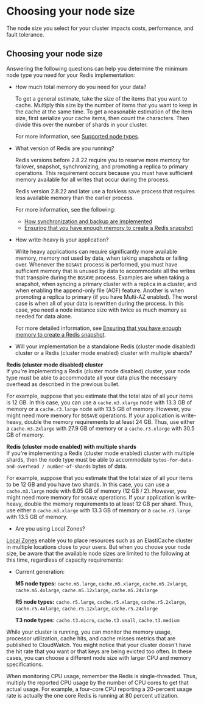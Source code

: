 # Choosing your node size<a name="nodes-select-size"></a>

The node size you select for your cluster impacts costs, performance, and fault tolerance\. 

## Choosing your node size<a name="CacheNodes.SelectSize"></a>

Answering the following questions can help you determine the minimum node type you need for your Redis implementation:
+ How much total memory do you need for your data?

  To get a general estimate, take the size of the items that you want to cache\. Multiply this size by the number of items that you want to keep in the cache at the same time\. To get a reasonable estimation of the item size, first serialize your cache items, then count the characters\. Then divide this over the number of shards in your cluster\.

  For more information, see [Supported node types](CacheNodes.SupportedTypes.md)\.
+ What version of Redis are you running?

  Redis versions before 2\.8\.22 require you to reserve more memory for failover, snapshot, synchronizing, and promoting a replica to primary operations\. This requirement occurs because you must have sufficient memory available for all writes that occur during the process\. 

  Redis version 2\.8\.22 and later use a forkless save process that requires less available memory than the earlier process\.

  For more information, see the following:
  + [How synchronization and backup are implemented](Replication.Redis.Versions.md)
  + [Ensuring that you have enough memory to create a Redis snapshot](BestPractices.BGSAVE.md)
+ How write\-heavy is your application?

  Write heavy applications can require significantly more available memory, memory not used by data, when taking snapshots or failing over\. Whenever the `BGSAVE` process is performed, you must have sufficient memory that is unused by data to accommodate all the writes that transpire during the `BGSAVE` process\. Examples are when taking a snapshot, when syncing a primary cluster with a replica in a cluster, and when enabling the append\-only file \(AOF\) feature\. Another is when promoting a replica to primary \(if you have Multi\-AZ enabled\)\. The worst case is when all of your data is rewritten during the process\. In this case, you need a node instance size with twice as much memory as needed for data alone\.

  For more detailed information, see [Ensuring that you have enough memory to create a Redis snapshot](BestPractices.BGSAVE.md)\.
+ Will your implementation be a standalone Redis \(cluster mode disabled\) cluster or a Redis \(cluster mode enabled\) cluster with multiple shards?

**Redis \(cluster mode disabled\) cluster**  
If you're implementing a Redis \(cluster mode disabled\) cluster, your node type must be able to accommodate all your data plus the necessary overhead as described in the previous bullet\.

  For example, suppose that you estimate that the total size of all your items is 12 GB\. In this case, you can use a `cache.m3.xlarge` node with 13\.3 GB of memory or a `cache.r3.large` node with 13\.5 GB of memory\. However, you might need more memory for `BGSAVE` operations\. If your application is write\-heavy, double the memory requirements to at least 24 GB\. Thus, use either a `cache.m3.2xlarge` with 27\.9 GB of memory or a `cache.r3.xlarge` with 30\.5 GB of memory\.

**Redis \(cluster mode enabled\) with multiple shards**  
If you're implementing a Redis \(cluster mode enabled\) cluster with multiple shards, then the node type must be able to accommodate `bytes-for-data-and-overhead / number-of-shards` bytes of data\.

  For example, suppose that you estimate that the total size of all your items to be 12 GB and you have two shards\. In this case, you can use a `cache.m3.large` node with 6\.05 GB of memory \(12 GB / 2\)\. However, you might need more memory for `BGSAVE` operations\. If your application is write\-heavy, double the memory requirements to at least 12 GB per shard\. Thus, use either a `cache.m3.xlarge` with 13\.3 GB of memory or a `cache.r3.large` with 13\.5 GB of memory\.
+ Are you using Local Zones?

[Local Zones](https://docs.aws.amazon.com/AmazonElastiCache/latest/red-ug/Local_zones.html) enable you to place resources such as an ElastiCache cluster in multiple locations close to your users\. But when you choose your node size, be aware that the available node sizes are limited to the following at this time, regardless of capacity requirements:
  + Current generation: 

    **M5 node types:** `cache.m5.large`, `cache.m5.xlarge`, `cache.m5.2xlarge`, `cache.m5.4xlarge`, `cache.m5.12xlarge`, `cache.m5.24xlarge` 

    **R5 node types:** `cache.r5.large`, `cache.r5.xlarge`, `cache.r5.2xlarge`, `cache.r5.4xlarge`, `cache.r5.12xlarge`, `cache.r5.24xlarge`

    **T3 node types:** `cache.t3.micro`, `cache.t3.small`, `cache.t3.medium`

While your cluster is running, you can monitor the memory usage, processor utilization, cache hits, and cache misses metrics that are published to CloudWatch\. You might notice that your cluster doesn't have the hit rate that you want or that keys are being evicted too often\. In these cases, you can choose a different node size with larger CPU and memory specifications\.

When monitoring CPU usage, remember the Redis is single\-threaded\. Thus, multiply the reported CPU usage by the number of CPU cores to get that actual usage\. For example, a four\-core CPU reporting a 20\-percent usage rate is actually the one core Redis is running at 80 percent utlization\.